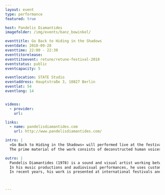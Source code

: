 ```yaml
---
layout: event
type: performance
featured: true

host: Pandelis Diamantides
imagefolder: /img/events/banz_bowinkel/

eventtitle: Go Back to Hiding in the Shadows
eventdate: 2018-09-28
eventtime: 22:00 - 22:30
eventtitorelease:
eventtitoevent: retune/retune-festival-2018
eventstatus: public
eventcapacity: 5

eventlocation: STATE Studio
eventaddress: Hauptstraße 3, 10827 Berlin
eventlat: 54
eventlong: 14


videos:
  - provider:
    url:

links:
  - name: pandelisdiamantides.com
    url: http://www.pandelisdiamantides.com/

intro: |
  »Go Back to Hiding in the Shadows« will performed live at the festival's closing night. It is a digital granary of processed instrumental and electronic sounds, field recordings, rock formations, plants, animals and swarms unfolds a narrative of becoming.
  The prime material of the work consists of deconstructed human voices, physical instruments and field recordings dissolved in an imagery of photographs, videos and processed visual material collected around the Troodos mountain range on the island of Cyprus.

outro: |
  Pandelis Diamantides (1978) is a sound and visual artist working between Cyprus and The Netherlands.
  In his music productions and audiovisual performances, he uses custom digital technology to create complex binary landscapes, where detailed sound compositions and electronic rhythms are enhanced by multifaceted visuals providing a true immersive experience. He performs solo under the pseudonym Microseq.
  In recent years, his work is presented at international festivals and venues including TodaysArt Festival[NL], FIBER Festival[NL], Incubate Festival[NL], Amsterdam Dance Event[NL], International Film Festival Rotterdam[NL], Stedelijk Museum[NL], Bozar Museum[BE], Mirage Festival[FR], Venice Biennale[IT], The Vortex[UK], South By Southwest Festival [USA], Leeds Digital Arts Festival (Lumen Prize)[UK], Shanghai Academy of Fine Arts[CH], SPEKTRUM Berlin[DE], AV Node Istanbul[TR], Athens Digital Arts Festival[GR], Kalamata International Dance Festival[GR], Loop Festival[CY] and International Short Film Festival Cyprus[CY].



---
```

